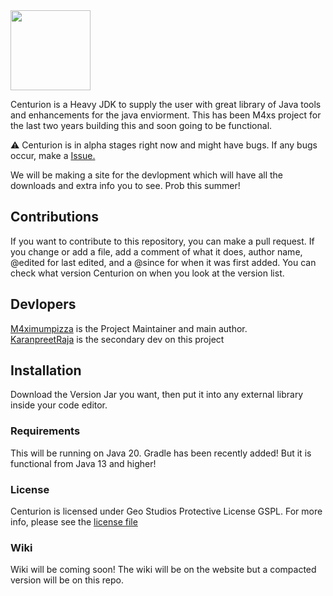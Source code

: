 <img src="asssts/Centurion.png" width="128">
<br />

Centurion is a Heavy JDK to supply the user with great library of Java tools and enhancements 
for the java enviorment. This has been M4xs project for the last two years building this and soon
going to be functional.

:warning: Centurion is in alpha stages right now and might have bugs. If any bugs occur, make a [Issue.](https://github.com/GeoStudios/Centurion/issues) 

We will be making a site for the devlopment which will have all the downloads and extra info 
you to see. Prob this summer!

## Contributions

If you want to contribute to this repository, you can make a pull request. If you change or add a file,
add a comment of what it does, author name, @edited for last edited, and a @since for when it was first
added. You can check what version Centurion on when you look at the version list. 

## Devlopers

[M4ximumpizza](https://github.com/M4ximumPizza) is the Project Maintainer and main author. </br>
[KaranpreetRaja](https://github.com/KaranpreetRaja) is the secondary dev on this project

## Installation

Download the Version Jar you want, then put it into any external library inside your code editor.

### Requirements

This will be running on Java 20. Gradle has been recently added! But it is functional from Java 13 and higher!

### License

Centurion is licensed under Geo Studios Protective License GSPL. For more info, please see the [license file](https://github.com/GeoStudios/Centurion/blob/main/License.rtf)

### Wiki

Wiki will be coming soon! The wiki will be on the website but a compacted version will be on this repo.
